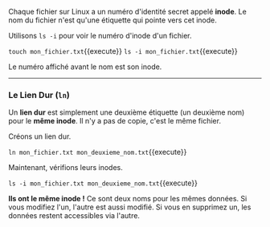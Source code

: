 Chaque fichier sur Linux a un numéro d'identité secret appelé **inode**. Le nom du fichier n'est qu'une étiquette qui pointe vers cet inode.

Utilisons `ls -i` pour voir le numéro d'inode d'un fichier.

`touch mon_fichier.txt`{{execute}}
`ls -i mon_fichier.txt`{{execute}}

Le numéro affiché avant le nom est son inode.

---

### Le Lien Dur (`ln`)

Un **lien dur** est simplement une deuxième étiquette (un deuxième nom) pour le **même inode**. Il n'y a pas de copie, c'est le même fichier.

Créons un lien dur.

`ln mon_fichier.txt mon_deuxieme_nom.txt`{{execute}}

Maintenant, vérifions leurs inodes.

`ls -i mon_fichier.txt mon_deuxieme_nom.txt`{{execute}}

**Ils ont le même inode !** Ce sont deux noms pour les mêmes données. Si vous modifiez l'un, l'autre est aussi modifié. Si vous en supprimez un, les données restent accessibles via l'autre.